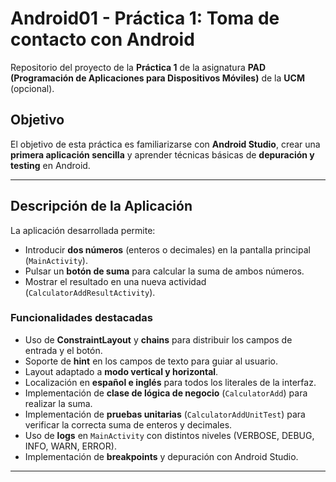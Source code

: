 # Android01 - Práctica 1: Toma de contacto con Android

Repositorio del proyecto de la **Práctica 1** de la asignatura **PAD (Programación de Aplicaciones para Dispositivos Móviles)** de la **UCM** (opcional).

## Objetivo

El objetivo de esta práctica es familiarizarse con **Android Studio**, crear una **primera aplicación sencilla** y aprender técnicas básicas de **depuración y testing** en Android.

---

## Descripción de la Aplicación

La aplicación desarrollada permite:

- Introducir **dos números** (enteros o decimales) en la pantalla principal (`MainActivity`).
- Pulsar un **botón de suma** para calcular la suma de ambos números.
- Mostrar el resultado en una nueva actividad (`CalculatorAddResultActivity`).

### Funcionalidades destacadas

- Uso de **ConstraintLayout** y **chains** para distribuir los campos de entrada y el botón.
- Soporte de **hint** en los campos de texto para guiar al usuario.
- Layout adaptado a **modo vertical y horizontal**.
- Localización en **español e inglés** para todos los literales de la interfaz.
- Implementación de **clase de lógica de negocio** (`CalculatorAdd`) para realizar la suma.
- Implementación de **pruebas unitarias** (`CalculatorAddUnitTest`) para verificar la correcta suma de enteros y decimales.
- Uso de **logs** en `MainActivity` con distintos niveles (VERBOSE, DEBUG, INFO, WARN, ERROR).
- Implementación de **breakpoints** y depuración con Android Studio.

---

